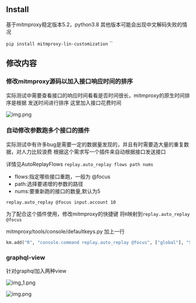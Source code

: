 ## Install
基于mitmproxy稳定版本5.2，python3.8
其他版本可能会出现中文解码失败的情况

`pip install mitmproxy-lin-customization`
``

## 修改内容
### 修改mitmproxy源码以加入接口响应时间的排序
实际测试中需要查看接口的响应时间看看是否时间很长，mitmproxy的原生时间排序是根据
发送时间进行排序
这里加入接口花费时间

![img.png](img_3.png)

### 自动修改参数跑多个接口的插件

实际测试中有许多bug是需要一定的数据量发现的，并且有时需要造大量的重复数据，对人力比较浪费 根据这个需求写一个插件来自动根据接口发送接口

详情见AutoReplayFlows
`replay.auto_replay flows path nums`

- flows:指定哪些接口重跑，一般为 @focus
- path:选择要递增的参数的路径
- nums:要重新跑的接口的数量,默认为5

`replay.auto_replay @focus input.account 10`

为了配合这个插件使用，修改mitmproxy的快捷键 将`R`映射到`replay.auto_replay @focus`

mitmproxy/tools/console/defaultkeys.py 加上一行

```python
km.add("R", "console.command replay.auto_replay @focus", ["global"], "Set intercept")
```

### graphql-view

针对graphql加入两种view

![img_1.png](img_1.png)

![img.png](img_2.png)

